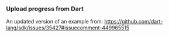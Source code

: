 ### Upload progress from Dart

An updated version of an example from:
https://github.com/dart-lang/sdk/issues/35427#issuecomment-449965515
